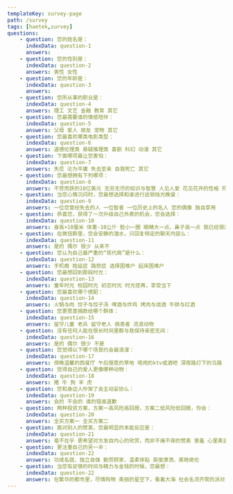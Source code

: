 ```yaml
---
templateKey: survey-page
path: /survey
tags: [haetek,survey]
questions:
    - question: 您的姓名是：
      indexData: question-1
      answers:
    - question: 您的性别是：
      indexData: question-2
      answers: 男性 女性
    - question: 您的年龄是：
      indexData: question-3
      answers:
    - question: 您所从事的职业是：
      indexData: question-4
      answers: 理工 文艺 金融 教育 其它
    - question: 您最需要谁的情感陪伴：
      indexData: question-5
      answers: 父母 爱人 朋友 宠物 其它
    - question: 您最喜欢哪类电影类型：
      indexData: question-6
      answers: 道德伦理类 悬疑推理类 喜剧 科幻 动漫 其它
    - question: 下面哪项最让您害怕：
      indexData: question-7
      answers: 失恋 沦为平庸 失去至亲 自我死亡 其它
    - question: 您最想拥有下列哪项：
      indexData: question-8
      answers: 不劳而获的10亿美元 无穷无尽的知识与智慧 人见人爱 花见花开的性格 符合本世纪审美的盛世美颜和身材 长生不老
    - question: 当您心情沉闷时，您最想选择和谁进行这顿烛光晚餐：
      indexData: question-9
      answers: 一位您曾经失去的人 一位智者 一位历史上的名人 您的偶像 独自享用
    - question: 恭喜您，获得了一次升级自己外表的机会，您会选择：
      indexData: question-10
      answers: 身高+10厘米 体重-10公斤 脸小一圈 眼睛大一点、鼻子高一点 我已经很满意自己外表
    - question: 在微信群里，您会安静的潜水，只回复特定的聊天内容么：
      indexData: question-11
      answers: 是的 偶尔 很少 从来不
    - question: 您认为自己最严重的“现代病”是什么：
      indexData: question-12
      answers: 手机瘾 拖延症 路怒症 选择困难户 起床困难户
    - question: 您最想回到那段时光：
      indexData: question-13
      answers: 童年时光 校园时光 初恋时光 时光荏苒，享受当下
    - question: 您最喜欢哪个搭配：
      indexData: question-14
      answers: 火锅与肉 饺子与饺子汤 啤酒与炸鸡 烤肉与烧酒 牛排与红酒
    - question: 您更愿意捐款给哪个群体：
      indexData: question-15
      answers: 留守儿童 老兵 留守老人 病患者 流浪动物
    - question: 没有任何人能在很长时间里都与我保持亲密无间：
      indexData: question-16
      answers: 是的 偶尔 很少 不是
    - question: 您觉得以下哪个场景约会最浪漫：
      indexData: question-17
      answers: 傍晚温馨的西餐厅 午后惬意的草地 喧闹的ktv或酒吧 深夜路灯下的马路
    - question: 觉得自己的爱人更像哪种动物：
      indexData: question-18
      answers: 猪 牛 狗 羊 虎
    - question: 您和身边人吵架了会主动妥协么：
      indexData: question-19
      answers: 会的 不会的 谁的错谁道歉
    - question: 两种投资方案，方案一高风险高回报，方案二低风险低回报，你会：
      indexData: question-20
      answers: 全买方案一 全买方案二
    - question: 面对别人的赞美，您最明显的本能反应是：
      indexData: question-21
      answers: 毫不在乎 更希望对方发自内心的欣赏，而非不痛不痒的赞美 害羞 心里美滋滋
    - question: 更注重自己的另一半：
      indexData: question-22
      answers: 功成名就、独立自强 勤劳顾家、温柔体贴 英俊潇洒、美艳绝伦
    - question: 当您有足够的时间与精力与金钱的时候，您最想：
      indexData: question-22
      answers: 在繁华的都市里，尽情购物 美丽的星空下，看着大海 社会名流齐聚的派对 回家与家人/爱人吃一顿温馨的晚餐
---
```

